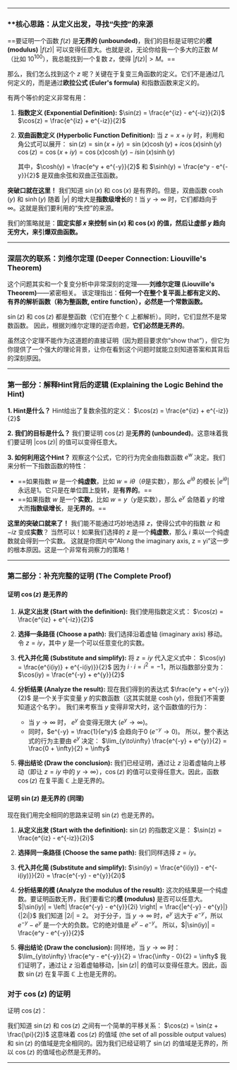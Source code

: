 
---

### **核心思路：从定义出发，寻找“失控”的来源 

==要证明一个函数 $f(z)$ 是**无界的 (unbounded)**，我们的目标是证明它的**模 (modulus)** $|f(z)|$ 可以变得任意大。也就是说，无论你给我一个多大的正数 $M$（比如 $10^{100}$），我总能找到一个复数 $z$，使得 $|f(z)| > M$。==

那么，我们怎么找到这个 $z$ 呢？关键在于复变三角函数的定义。它们不是通过几何定义的，而是通过**欧拉公式 (Euler's formula)** 和指数函数来定义的。

有两个等价的定义非常有用：

1.  **指数定义 (Exponential Definition):**
    $\sin(z) = \frac{e^{iz} - e^{-iz}}{2i}$
    $\cos(z) = \frac{e^{iz} + e^{-iz}}{2}$

2.  **双曲函数定义 (Hyperbolic Function Definition):**
    当 $z = x+iy$ 时，利用和角公式可以展开：
    $\sin(z) = \sin(x+iy) = \sin(x)\cosh(y) + i\cos(x)\sinh(y)$
    $\cos(z) = \cos(x+iy) = \cos(x)\cosh(y) - i\sin(x)\sinh(y)$

    其中，$\cosh(y) = \frac{e^y + e^{-y}}{2}$ 和 $\sinh(y) = \frac{e^y - e^{-y}}{2}$ 是双曲余弦和双曲正弦函数。

**突破口就在这里！**
我们知道 $\sin(x)$ 和 $\cos(x)$ 是有界的。但是，双曲函数 $\cosh(y)$ 和 $\sinh(y)$ 随着 $|y|$ 的增大是**指数级增长**的！当 $y \to \infty$ 时，它们都趋向于 $\infty$。这就是我们要利用的“失控”的来源。

我们的策略就是：**固定实部 $x$ 来控制 $\sin(x)$ 和 $\cos(x)$ 的值，然后让虚部 $y$ 趋向无穷大，来引爆双曲函数。**

---

### **深层次的联系：刘维尔定理 (Deeper Connection: Liouville's Theorem)**

这个问题其实和一个复变分析中非常深刻的定理——**刘维尔定理 (Liouville's Theorem)**——紧密相关。
该定理指出：**任何一个在整个复平面上都有定义的、有界的解析函数（称为整函数, entire function），必然是一个常数函数。**

$\sin(z)$ 和 $\cos(z)$ 都是整函数（它们在整个 $\mathbb{C}$ 上都解析）。同时，它们显然不是常数函数。
因此，根据刘维尔定理的逆否命题，**它们必然是无界的**。

虽然这个定理不能作为这道题的直接证明（因为题目要求你“show that”），但它为你提供了一个强大的理论背景，让你在看到这个问题时就能立刻知道答案和其背后的深刻原因。



---

### **第一部分：解释Hint背后的逻辑 (Explaining the Logic Behind the Hint)**

**1. Hint是什么？**
Hint给出了复数余弦的定义：
$\cos(z) = \frac{e^{iz} + e^{-iz}}{2}$

**2. 我们的目标是什么？**
我们要证明 $\cos(z)$ 是**无界的 (unbounded)**。这意味着我们要证明 $|\cos(z)|$ 的值可以变得任意大。

**3. 如何利用这个Hint？**
观察这个公式，它的行为完全由指数函数 $e^{w}$ 决定。我们来分析一下指数函数的特性：
*   ==如果指数 $w$ 是一个**纯虚数**，比如 $w=i\theta$（$\theta$是实数），那么 $e^{i\theta}$ 的模长 $|e^{i\theta}|$ 永远是1。它只是在单位圆上旋转，是**有界的**。==
*   ==如果指数 $w$ 是一个**实数**，比如 $w=y$（$y$是实数），那么 $e^y$ 会随着 $y$ 的增大而**指数级增长**，是**无界的**。==

**这里的突破口就来了！**
我们能不能通过巧妙地选择 $z$，使得公式中的指数 $iz$ 和 $-iz$ 变成**实数**？
当然可以！如果我们选择的 $z$ 是一个**纯虚数**，那么 $i$ 乘以一个纯虚数就会得到一个实数。
这就是你图片中“Along the imaginary axis, z = yi”这一步的根本原因。这是一个非常有洞察力的策略！

---

### **第二部分：补充完整的证明 (The Complete Proof)**

#### **证明 $\cos(z)$ 是无界的**

1.  **从定义出发 (Start with the definition):**
    我们使用指数定义式：
    $\cos(z) = \frac{e^{iz} + e^{-iz}}{2}$

2.  **选择一条路径 (Choose a path):**
    我们选择沿着虚轴 (imaginary axis) 移动。令 $z = iy$，其中 $y$ 是一个可以任意变化的实数。

3.  **代入并化简 (Substitute and simplify):**
    将 $z=iy$ 代入定义式中：
    $\cos(iy) = \frac{e^{i(iy)} + e^{-i(iy)}}{2}$
    因为 $i \cdot i = i^2 = -1$，所以指数部分变为：
    $\cos(iy) = \frac{e^{-y} + e^{y}}{2}$

4.  **分析结果 (Analyze the result):**
    现在我们得到的表达式 $\frac{e^y + e^{-y}}{2}$ 是一个关于实变量 $y$ 的实数函数（这其实就是 $\cosh(y)$，但我们不需要知道这个名字）。
    我们来考察当 $y$ 变得非常大时，这个函数值的行为：
    *   当 $y \to \infty$ 时， $e^y$ 会变得无限大 ($e^y \to \infty$)。
    *   同时，$e^{-y} = \frac{1}{e^y}$ 会趋向于0 ($e^{-y} \to 0$)。
    所以，整个表达式的行为主要由 $e^y$ 决定：
    $\lim_{y\to\infty} \frac{e^{-y} + e^{y}}{2} = \frac{0 + \infty}{2} = \infty$

5.  **得出结论 (Draw the conclusion):**
    我们已经证明，通过让 $z$ 沿着虚轴向上移动（即让 $z=iy$ 中的 $y \to \infty$），$\cos(z)$ 的值可以变得任意大。因此，函数 $\cos(z)$ 在复平面 $\mathbb{C}$ 上是无界的。

#### **证明 $\sin(z)$ 是无界的 (同理)**

现在我们用完全相同的思路来证明 $\sin(z)$ 也是无界的。

1.  **从定义出发 (Start with the definition):**
    $\sin(z)$ 的指数定义是：
    $\sin(z) = \frac{e^{iz} - e^{-iz}}{2i}$

2.  **选择同一条路径 (Choose the same path):**
    我们同样选择 $z = iy$。

3.  **代入并化简 (Substitute and simplify):**
    $\sin(iy) = \frac{e^{i(iy)} - e^{-i(iy)}}{2i} = \frac{e^{-y} - e^{y}}{2i}$

4.  **分析结果的模 (Analyze the modulus of the result):**
    这次的结果是一个纯虚数。要证明函数无界，我们要看它的**模 (modulus)** 是否可以任意大。
    $|\sin(iy)| = \left| \frac{e^{-y} - e^{y}}{2i} \right| = \frac{|e^{-y} - e^{y}|}{|2i|}$
    我们知道 $|2i| = 2$。
    对于分子，当 $y \to \infty$ 时，$e^y$ 远大于 $e^{-y}$，所以 $e^{-y} - e^{y}$ 是一个大的负数。它的绝对值是 $e^y - e^{-y}$。
    所以，$|\sin(iy)| = \frac{e^y - e^{-y}}{2}$

5.  **得出结论 (Draw the conclusion):**
    同样地，当 $y \to \infty$ 时：
    $\lim_{y\to\infty} \frac{e^y - e^{-y}}{2} = \frac{\infty - 0}{2} = \infty$
    我们证明了，通过让 $z$ 沿着虚轴移动，$|\sin(z)|$ 的值可以变得任意大。因此，函数 $\sin(z)$ 在复平面 $\mathbb{C}$ 上也是无界的。


### **对于 $\cos(z)$ 的证明**

证明 $\cos(z)$：

我们知道 $\sin(z)$ 和 $\cos(z)$ 之间有一个简单的平移关系：
$\cos(z) = \sin(z + \frac{\pi}{2})$
这意味着 $\cos(z)$ 的值域 (the set of all possible output values) 和 $\sin(z)$ 的值域是完全相同的。因为我们已经证明了 $\sin(z)$ 的值域是无界的，所以 $\cos(z)$ 的值域也必然是无界的。

---
